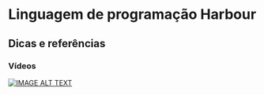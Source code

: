 # Linguagem de programação Harbour

## Dicas e referências

### Vídeos 

[![IMAGE ALT TEXT](http://img.youtube.com/vi/DsN_O2CyfFE/0.jpg)](https://www.youtube.com/watch?v=DsN_O2CyfFE "Introdução à linguagem Harbour")



